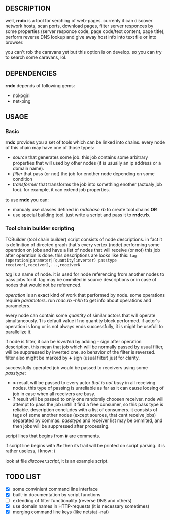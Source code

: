 ## DESCRIPTION
well, **rndc** is a tool for serching of web-pages. currenly it can discover 
network hosts, scan ports, download pages, filter server responces by some 
properties (server responce code, page code/text content, page title), perform 
reverse DNS lookup and give away host info into text file or into browser. 

you can't rob the caravans yet but this option is on develop. so you can 
try to search some caravans, lol.

## DEPENDENCIES
**rndc** depends of following gems:
  * nokogiri
  * net-ping

## USAGE
### Basic
**rndc** provides you a set of tools which can be linked into chains. every 
node of this chain may have one of those types:
  * *source* that generates some job. this job contains some arbitrary properties
  that will used by other nodes (it is usually an ip address or a domain name).
  * *filter* that pass (or not) the job for enother node depending on some condition
  * *transformer* that transforms the job into something enother (actualy job too). 
  for example, it can extend job properties.

to use **rndc** you can:
  * manualy use classes defined in *rndcbase.rb* to create tool chains **OR**
  * use special building tool. just write a script and pass it to **rndc.rb**.

### Tool chain builder scripting
TCBuilder (tool chain builder) script consists of node descriptions. in fact 
it is definition of directed graph that's every vertex (node) 
performing some operation on jobs and have a list of nodes that will receive 
(or not) this job after operation is done. this descriptions are looks like this:
`tag (operation|parameter|[quantity]inverter) passtype receiver1,receiver2,...,receiverN`

*tag* is a name of node. it is used for node referencing from another nodes to 
pass jobs for it. tag may be ommited in source descriptions or in case of nodes that 
would not be referenced.

*operation* is an exact kind of work that performed by node. some operations require 
*parameters*. run *rndc.rb -hhh* to get info about operations and parameters.

every node can contain some *quantity* of similar actors that will operate simultaneously. 
1 is default value if no quantity block performed. if actor's operation is long or 
is not always ends successfully, it is might be usefull to parallelize it.

if node is filter, it can be *inverted* by adding **-** sign after operation description. 
this mean that job which will be normally passed by usual filter, will be suppressed 
by inverted one. so behavior of the filter is reversed. filter also might be 
marked by **+** sign (usual filter) just for clarity.

successfully operated job would be passed to receivers using some *passtype*:
  * **>** result will be passed to every actor *that is not busy* in all receiving nodes.
  this type of passing is unreliable as far as it can cause loosing of job in case 
  when all receivers are busy.
  * **?** result will be passed to only one randomly choosen receiver. node will attempt
  to pass the job untill it find a free consumer, so this pass type is reliable.
description concludes with a list of consumers. it consists of tags of some another 
nodes (except sources, that cant receive jobs) separated by commas. *passtype* and 
receiver list may be ommited, and then jobs will be suppressed after processing.

script lines that begins from **#** are comments.

if script line begins with **#>** then its trail will be printed on script parsing. 
it is rather useless, i know :)

look at file *discover.script*, it is an example script.

## TODO LIST
- [x] some convinient command line interface
- [x] built-in documentation by script functions
- [ ] extending of filter functionality (reverse DNS and others)
- [x] use domain names in HTTP-requests (it is necessary sometimes)
- [x] merging command line keys (like netstat -nat)